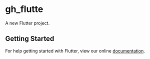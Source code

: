 # gh_flutte

A new Flutter project.

## Getting Started

For help getting started with Flutter, view our online
[documentation](https://flutter.io/).
